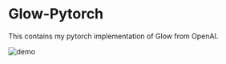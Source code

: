 # Glow-Pytorch
This contains my pytorch implementation of Glow from OpenAI.


![demo](./mnist_training.gif)
